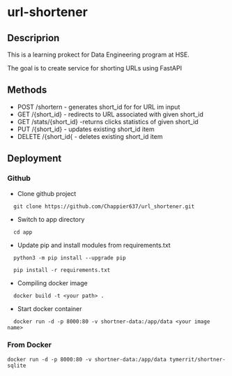# url-shortener

## Descriprion

This is a learning prokect for Data Engineering program at HSE.

The goal is to create service for shorting URLs using FastAPI

## Methods

- POST /shortern - generates short_id for for URL im input
- GET /{short_id} - redirects to URL associated with given short_id
- GET /stats/{short_id} -returns clicks statistics of given short_id
- PUT /{short_id} - updates existing short_id item
- DELETE /{short_id{ - deletes existing short_id item

## Deployment

### Github

- Clone github project
```
  git clone https://github.com/Chappier637/url_shortener.git
```
- Switch to app directory
```
  cd app
```
- Update pip and install modules from requirements.txt
```
  python3 -m pip install --upgrade pip
```
```
  pip install -r requirements.txt
```
- Compiling docker image
```
  docker build -t <your path> .
```
- Start docker container
```
  docker run -d -p 8000:80 -v shortner-data:/app/data <your image name>
```

### From Docker
```
docker run -d -p 8000:80 -v shortner-data:/app/data tymerrit/shortner-sqlite
```
